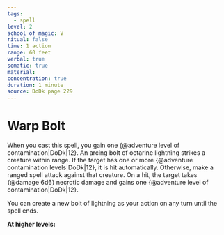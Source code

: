 ```yaml
---
tags:
  - spell
level: 2
school of magic: V
ritual: false
time: 1 action
range: 60 feet
verbal: true
somatic: true
material: 
concentration: true
duration: 1 minute
source: DoDk page 229
---
```

# Warp Bolt
When you cast this spell, you gain one {@adventure level of contamination|DoDk|12}. An arcing bolt of octarine lightning strikes a creature within range. If the target has one or more {@adventure contamination levels|DoDk|12}, it is hit automatically. Otherwise, make a ranged spell attack against that creature. On a hit, the target takes {@damage 6d6} necrotic damage and gains one {@adventure level of contamination|DoDk|12}.

You can create a new bolt of lightning as your action on any turn until the spell ends.

**At higher levels:** 